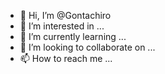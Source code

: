 - 👋 Hi, I’m @Gontachiro
- 👀 I’m interested in ...
- 🌱 I’m currently learning ...
- 💞️ I’m looking to collaborate on ...
- 📫 How to reach me ...

<!---
Gontachiro/Gontachiro is a ✨ special ✨ repository because its `README.md` (this file) appears on your GitHub profile.
You can click the Preview link to take a look at your changes.
--->
